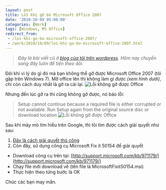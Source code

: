 ```yaml
---
layout: post
title: Lỗi khi gỡ bỏ Microsoft Office 2007
date: '2010-10-09 05:00:00'
categories: [Work]
tags: [Windows, MS Office]
redirect_from: 
 - /loi-khi-go-bo-microsoft-office-2007/
 - /work/2010/10/09/loi-khi-go-bo-microsoft-office-2007.html
---
```


> *Đây là bài viết cũ ở [blog của tôi trên wordpress](https://trinhvanchung.wordpress.com/category/th%E1%BB%A7-thu%E1%BA%ADt-tin-h%E1%BB%8Dc/office/). Hôm nay chuyển sang đây luôn để tiện theo dõi.*

Đôi khi vì lý do gì đó mà bạn không thể gỡ được Microsoft Office 2007 (tôi gặp trên Windows 7). Mỡ office lên thì không làm gì được *(xem hình dưới)*, chỉ còn cách duy nhất là gỡ ra cài lại.
![Lỗi không gỡ được Office](https://drive.google.com/uc?id=0B4Q9iV0ywdeRUjIxNGVZNVpyWG8)

Nhưng đến lúc gỡ ra thì cũng không gỡ được, nó báo lỗi:
> Setup cannot continue because a required file is either corrupted or not available. Run Setup again from the original source disc or download location
![Lỗi không gỡ được Office](https://drive.google.com/uc?id=0B4Q9iV0ywdeRc3RRYnJITGd6Xzg)

Sau khi mày mò tìm hiểu trên Google, thì tôi tìm được cách giải quyết như sau:

1. [Đây là cách giải quyết thủ công](http://support.microsoft.com/kb/928218/)
2. Còn đây, sử dụng công cụ Microsoft Fix it 50154 để giải quyết
 * Download công cụ trên tại: [http://support.microsoft.com/kb/971179/](http://support.microsoft.com/kb/971179/)
 * Chạy file mới download về (tên file là MicrosoftFixit50154.msi)
 * Thực hiện theo từng bước là OK
 
 Chúc các bạn may mắn.
